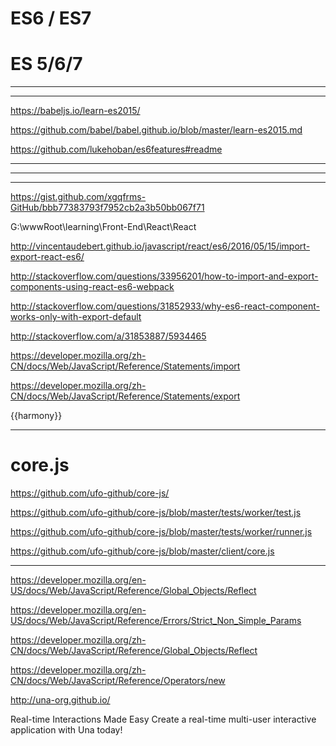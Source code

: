 # ES6 / ES7  




# ES 5/6/7

*******************************************************************************
*******************************************************************************

https://babeljs.io/learn-es2015/


https://github.com/babel/babel.github.io/blob/master/learn-es2015.md

https://github.com/lukehoban/es6features#readme

*******************************************************************************
*******************************************************************************

*******************************************************************************

https://gist.github.com/xgqfrms-GitHub/bbb77383793f7952cb2a3b50bb067f71


G:\wwwRoot\learning\Front-End\React\React

http://vincentaudebert.github.io/javascript/react/es6/2016/05/15/import-export-react-es6/

http://stackoverflow.com/questions/33956201/how-to-import-and-export-components-using-react-es6-webpack

http://stackoverflow.com/questions/31852933/why-es6-react-component-works-only-with-export-default

http://stackoverflow.com/a/31853887/5934465

https://developer.mozilla.org/zh-CN/docs/Web/JavaScript/Reference/Statements/import

https://developer.mozilla.org/zh-CN/docs/Web/JavaScript/Reference/Statements/export

{{harmony}}




*******************************************************************************

# core.js

https://github.com/ufo-github/core-js/


https://github.com/ufo-github/core-js/blob/master/tests/worker/test.js

https://github.com/ufo-github/core-js/blob/master/tests/worker/runner.js



https://github.com/ufo-github/core-js/blob/master/client/core.js

*******************************************************************************







https://developer.mozilla.org/en-US/docs/Web/JavaScript/Reference/Global_Objects/Reflect

https://developer.mozilla.org/en-US/docs/Web/JavaScript/Reference/Errors/Strict_Non_Simple_Params


https://developer.mozilla.org/zh-CN/docs/Web/JavaScript/Reference/Global_Objects/Reflect






https://developer.mozilla.org/zh-CN/docs/Web/JavaScript/Reference/Operators/new





http://una-org.github.io/

Real-time Interactions Made Easy
Create a real-time multi-user interactive application with Una today!
